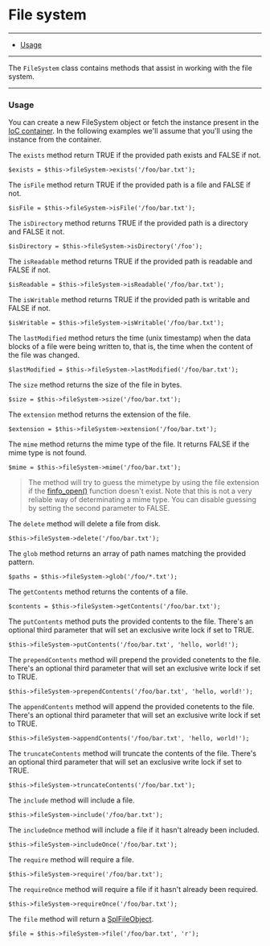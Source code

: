 # File system

--------------------------------------------------------

* [Usage](#usage)

--------------------------------------------------------

The ```FileSystem``` class contains methods that assist in working with the file system.

--------------------------------------------------------

<a id="usage"></a>

### Usage

You can create a new FileSystem object or fetch the instance present in the [IoC container](:base_url:/docs/:version:/getting-started:dependency-injection). In the following examples we'll assume that you'll using the instance from the container.

The ```exists``` method return TRUE if the provided path exists and FALSE if not.

	$exists = $this->fileSystem->exists('/foo/bar.txt');

The ```isFile``` method return TRUE if the provided path is a file and FALSE if not.

	$isFile = $this->fileSystem->isFile('/foo/bar.txt');

The ```isDirectory``` method returns TRUE if the provided path is a directory and FALSE it not.

	$isDirectory = $this->fileSystem->isDirectory('/foo');

The ```isReadable``` method returns TRUE if the provided path is readable and FALSE if not.

	$isReadable = $this->fileSystem->isReadable('/foo/bar.txt');

The ```isWritable``` method returns TRUE if the provided path is writable and FALSE if not.

	$isWritable = $this->fileSystem->isWritable('/foo/bar.txt');

The ```lastModified``` method returs the time (unix timestamp) when the data blocks of a file were being written to, that is, the time when the content of the file was changed.

	$lastModified = $this->fileSystem->lastModified('/foo/bar.txt');

The ```size``` method returns the size of the file in bytes.

	$size = $this->fileSystem->size('/foo/bar.txt');

The ```extension``` method returns the extension of the file.

	$extension = $this->fileSystem->extension('/foo/bar.txt');

The ```mime``` method returns the mime type of the file.  It returns FALSE if the mime type is not found.

	$mime = $this->fileSystem->mime('/foo/bar.txt');

> The method will try to guess the mimetype by using the file extension if the [finfo_open()](http://php.net/manual/en/function.finfo-open.php) function doesn't exist. Note that this is not a very reliable way of determinating a mime type. You can disable guessing by setting the second parameter to FALSE.

The ```delete``` method will delete a file from disk.

	$this->fileSystem->delete('/foo/bar.txt');

The ```glob``` method returns an array of path names matching the provided pattern.

	$paths = $this->fileSystem->glob('/foo/*.txt');

The ```getContents``` method returns the contents of a file.

	$contents = $this->fileSystem->getContents('/foo/bar.txt');

The ```putContents``` method puts the provided contents to the file. There's an optional third parameter that will set an exclusive write lock if set to TRUE.

	$this->fileSystem->putContents('/foo/bar.txt', 'hello, world!');

The ```prependContents``` method will prepend the provided conetents to the file. There's an optional third parameter that will set an exclusive write lock if set to TRUE.

	$this->fileSystem->prependContents('/foo/bar.txt', 'hello, world!');

The ```appendContents``` method will append the provided conetents to the file. There's an optional third parameter that will set an exclusive write lock if set to TRUE.

	$this->fileSystem->appendContents('/foo/bar.txt', 'hello, world!');

The ```truncateContents``` method will truncate the contents of the file. There's an optional third parameter that will set an exclusive write lock if set to TRUE.

	$this->fileSystem->truncateContents('/foo/bar.txt');

The ```include``` method will include a file.

	$this->fileSystem->include('/foo/bar.txt');

The ```includeOnce``` method will include a file if it hasn't already been included.

	$this->fileSystem->includeOnce('/foo/bar.txt');

The ```require``` method will require a file.

	$this->fileSystem->require('/foo/bar.txt');

The ```requireOnce``` method will require a file if it hasn't already been required.

	$this->fileSystem->requireOnce('/foo/bar.txt');

The ```file``` method will return a [SplFileObject](http://php.net/manual/en/class.splfileobject.php).

	$file = $this->fileSystem->file('/foo/bar.txt', 'r');